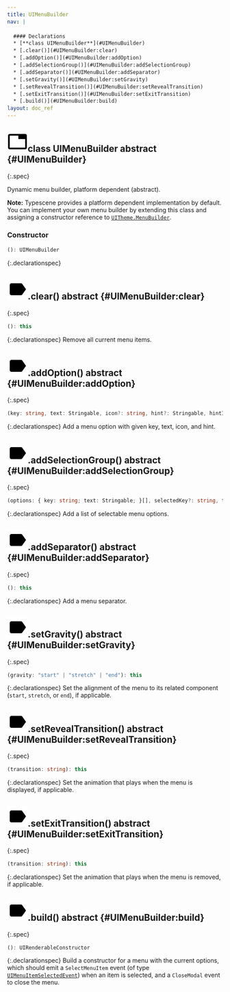 ```yaml
---
title: UIMenuBuilder
nav: |

  #### Declarations
  * [**class UIMenuBuilder**](#UIMenuBuilder)
  * [.clear()](#UIMenuBuilder:clear)
  * [.addOption()](#UIMenuBuilder:addOption)
  * [.addSelectionGroup()](#UIMenuBuilder:addSelectionGroup)
  * [.addSeparator()](#UIMenuBuilder:addSeparator)
  * [.setGravity()](#UIMenuBuilder:setGravity)
  * [.setRevealTransition()](#UIMenuBuilder:setRevealTransition)
  * [.setExitTransition()](#UIMenuBuilder:setExitTransition)
  * [.build()](#UIMenuBuilder:build)
layout: doc_ref
---
```


## ![](/assets/icons/spec-class.svg)class UIMenuBuilder <span class="spec_tag">abstract</span> {#UIMenuBuilder}
{:.spec}

Dynamic menu builder, platform dependent (abstract).

**Note:** Typescene provides a platform dependent implementation by default. You can implement your own menu builder by extending this class and assigning a constructor reference to [`UITheme.MenuBuilder`](./UITheme#UITheme:MenuBuilder).


### Constructor
```typescript
(): UIMenuBuilder
```
{:.declarationspec}



## ![](/assets/icons/spec-method.svg).clear() <span class="spec_tag">abstract</span> {#UIMenuBuilder:clear}
{:.spec}

```typescript
(): this
```
{:.declarationspec}
Remove all current menu items.



## ![](/assets/icons/spec-method.svg).addOption() <span class="spec_tag">abstract</span> {#UIMenuBuilder:addOption}
{:.spec}

```typescript
(key: string, text: Stringable, icon?: string, hint?: Stringable, hintIcon?: string, textStyle?: Partial<TextStyle>, hintStyle?: Partial<TextStyle>): this
```
{:.declarationspec}
Add a menu option with given key, text, icon, and hint.



## ![](/assets/icons/spec-method.svg).addSelectionGroup() <span class="spec_tag">abstract</span> {#UIMenuBuilder:addSelectionGroup}
{:.spec}

```typescript
(options: { key: string; text: Stringable; }[], selectedKey?: string, textStyle?: Partial<TextStyle>): this
```
{:.declarationspec}
Add a list of selectable menu options.



## ![](/assets/icons/spec-method.svg).addSeparator() <span class="spec_tag">abstract</span> {#UIMenuBuilder:addSeparator}
{:.spec}

```typescript
(): this
```
{:.declarationspec}
Add a menu separator.



## ![](/assets/icons/spec-method.svg).setGravity() <span class="spec_tag">abstract</span> {#UIMenuBuilder:setGravity}
{:.spec}

```typescript
(gravity: "start" | "stretch" | "end"): this
```
{:.declarationspec}
Set the alignment of the menu to its related component (`start`, `stretch`, or `end`), if applicable.



## ![](/assets/icons/spec-method.svg).setRevealTransition() <span class="spec_tag">abstract</span> {#UIMenuBuilder:setRevealTransition}
{:.spec}

```typescript
(transition: string): this
```
{:.declarationspec}
Set the animation that plays when the menu is displayed, if applicable.



## ![](/assets/icons/spec-method.svg).setExitTransition() <span class="spec_tag">abstract</span> {#UIMenuBuilder:setExitTransition}
{:.spec}

```typescript
(transition: string): this
```
{:.declarationspec}
Set the animation that plays when the menu is removed, if applicable.



## ![](/assets/icons/spec-method.svg).build() <span class="spec_tag">abstract</span> {#UIMenuBuilder:build}
{:.spec}

```typescript
(): UIRenderableConstructor
```
{:.declarationspec}
Build a constructor for a menu with the current options, which should emit a `SelectMenuItem` event (of type [`UIMenuItemSelectedEvent`](./UIMenuItemSelectedEvent)) when an item is selected, and a `CloseModal` event to close the menu.

